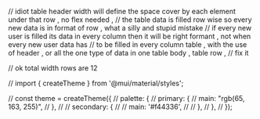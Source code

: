 // idiot table header <th> width will define the space cover by each element under that row , no flex needed ,
// the table data is filled row wise so every new data is in format of row , what a silly and stupid mistake
// if every new user is filled its data in every column then it will be right formant , not when every new user data has
// to be filled in every column table , with the use of header , or all the one type of data in one table body , table row ,
// fix it

// ok total width rows are 12

// import { createTheme } from '@mui/material/styles';

// const theme = createTheme({
// palette: {
// primary: {
// main: "rgb(65, 163, 255)",
// },
// // secondary: {
// // main: '#f44336',
// // },
// },
// });

